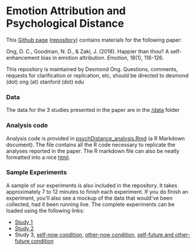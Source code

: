 # Emotion Attribution and Psychological Distance

This [Github page](https://desmond-ong.github.io/emotionPsychDistance/) ([repository](https://github.com/desmond-ong/emotionPsychDistance)) contains materials for the following paper:

Ong, D. C., Goodman, N. D., & Zaki, J. (2018). Happier than thou? A self-enhancement bias in emotion attribution. *Emotion*, 18(1), 116-126.

This repository is maintained by Desmond Ong. Questions, comments, requests for clarification or replication, etc, should be directed to desmond (dot) ong (at) stanford (dot) edu



### Data

The data for the 3 studies presented in the paper are in the [/data](https://github.com/desmond-ong/emotionPsychDistance/tree/master/data) folder



### Analysis code

Analysis code is provided in [psychDistance_analysis.Rmd](https://github.com/desmond-ong/emotionPsychDistance/blob/master/psychDistance_analysis.Rmd) (a R Markdown document). The file contains all the R code necessary to replicate the analyses reported in the paper. 
The R markdown file can also be neatly formatted into a nice [html](https://desmond-ong.github.io/emotionPsychDistance/psychDistance_analysis.html).




### Sample Experiments

A sample of our experiments is also included in the repository. It takes approximately 7 to 12 minutes to finish each experiment. If you do finish an experiment, you'll also see a mockup of the data that would've been collected, had it been running live. The complete experiments can be loaded using the following links:

- [Study 1](https://desmond-ong.github.io/emotionPsychDistance/Study1/index.html)
- [Study 2](https://desmond-ong.github.io/emotionPsychDistance/Study2/index.html)
- Study 3, [self-now condition](https://desmond-ong.github.io/emotionPsychDistance/Study3/self-now/index.html), [other-now condition](https://desmond-ong.github.io/emotionPsychDistance/Study3/other-now/index.html), [self-future and other-future condition](https://desmond-ong.github.io/emotionPsychDistance/Study3/future/index.html)
